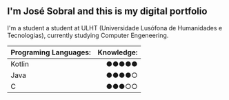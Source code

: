## I'm José Sobral and this is my digital portfolio

I'm a student a student at ULHT (Universidade Lusófona de Humanidades e Tecnologias), currently studying Computer Engeneering.

| Programing Languages:  | Knowledge:  |
| :---                   |        ---: |
| Kotlin                 | ●●●●●       |
| Java                   | ●●●●○       |
| C                      | ●●●○○       |

